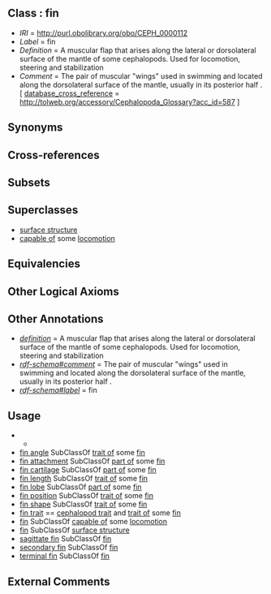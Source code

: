 
## Class : fin

 * *IRI* = http://purl.obolibrary.org/obo/CEPH_0000112
 * *Label* = fin
 * *Definition* = A muscular flap that arises along the lateral or dorsolateral surface of the mantle of some cephalopods. Used for locomotion, steering and stabilization
 * *Comment* = The pair of muscular &quot;wings&quot; used in swimming and located along the dorsolateral surface of the mantle, usually in its posterior half . [ [database_cross_reference](../../ef/oboInOwl#hasDbXref.md) = http://tolweb.org/accessory/Cephalopoda_Glossary?acc_id=587 ]

## Synonyms


## Cross-references


## Subsets


## Superclasses

 * [surface structure](../../UBERON/02/UBERON_0003102.md)
 * [capable of](../../RO/15/RO_0002215.md) some [locomotion](../../GO/11/GO_0040011.md)

## Equivalencies


## Other Logical Axioms


## Other Annotations

 * *[definition](../../IAO/15/IAO_0000115.md)* = A muscular flap that arises along the lateral or dorsolateral surface of the mantle of some cephalopods. Used for locomotion, steering and stabilization
 * *[rdf-schema#comment](../../nt/rdf-schema#comment.md)* = The pair of muscular &quot;wings&quot; used in swimming and located along the dorsolateral surface of the mantle, usually in its posterior half .
 * *[rdf-schema#label](../../el/rdf-schema#label.md)* = fin

## Usage

 * -
 * [fin angle](../../CEPH/05/CEPH_0000105.md) SubClassOf [trait of](../../ceph#trait/of/ceph#trait_of.md) some [fin](../../CEPH/12/CEPH_0000112.md)
 * [fin attachment](../../CEPH/06/CEPH_0000106.md) SubClassOf [part of](../../BFO/50/BFO_0000050.md) some [fin](../../CEPH/12/CEPH_0000112.md)
 * [fin cartilage](../../CEPH/07/CEPH_0000107.md) SubClassOf [part of](../../BFO/50/BFO_0000050.md) some [fin](../../CEPH/12/CEPH_0000112.md)
 * [fin length](../../CEPH/08/CEPH_0000108.md) SubClassOf [trait of](../../ceph#trait/of/ceph#trait_of.md) some [fin](../../CEPH/12/CEPH_0000112.md)
 * [fin lobe](../../CEPH/09/CEPH_0000109.md) SubClassOf [part of](../../BFO/50/BFO_0000050.md) some [fin](../../CEPH/12/CEPH_0000112.md)
 * [fin position](../../CEPH/10/CEPH_0000110.md) SubClassOf [trait of](../../ceph#trait/of/ceph#trait_of.md) some [fin](../../CEPH/12/CEPH_0000112.md)
 * [fin shape](../../CEPH/11/CEPH_0000111.md) SubClassOf [trait of](../../ceph#trait/of/ceph#trait_of.md) some [fin](../../CEPH/12/CEPH_0000112.md)
 * [fin trait](../../CEPH/63/CEPH_0001063.md) == [cephalopod trait](../../CEPH/00/CEPH_0000300.md) and [trait of](../../ceph#trait/of/ceph#trait_of.md) some [fin](../../CEPH/12/CEPH_0000112.md)
 * [fin](../../CEPH/12/CEPH_0000112.md) SubClassOf [capable of](../../RO/15/RO_0002215.md) some [locomotion](../../GO/11/GO_0040011.md)
 * [fin](../../CEPH/12/CEPH_0000112.md) SubClassOf [surface structure](../../UBERON/02/UBERON_0003102.md)
 * [sagittate fin](../../CEPH/20/CEPH_0000220.md) SubClassOf [fin](../../CEPH/12/CEPH_0000112.md)
 * [secondary fin](../../CEPH/24/CEPH_0000224.md) SubClassOf [fin](../../CEPH/12/CEPH_0000112.md)
 * [terminal fin](../../CEPH/63/CEPH_0000263.md) SubClassOf [fin](../../CEPH/12/CEPH_0000112.md)

## External Comments

